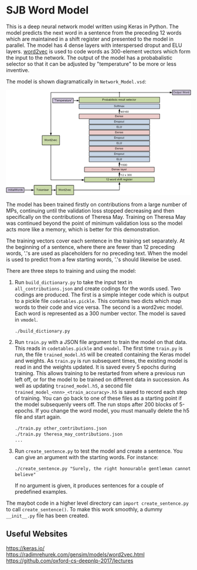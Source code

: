 SJB Word Model
==============

This is a deep neural network model written using Keras in Python. The model predicts the next word in a sentence from the preceding 12 words which are maintained in a shift register and presented to the model in parallel. The model has 4 dense layers with interspersed droput and ELU layers. [word2vec](https://radimrehurek.com/gensim/models/word2vec.html) is used to code words as 300-element vectors which form the input to the network. The output of the model has a probabalistic selector so that it can be adjusted by "temperature" to be more or less inventive.

The model is shown diagramatically in `Network_Model.vsd`:

![Network_Model](Network_Model.png)

The model has been trained firstly on contributions from a large number of MPs, continuing until the validation loss stopped decreasing and then specifically on the contributions of Theresa May. Training on Theresa May was continued beyond the point of minimum validation loss so the model acts more like a memory, which is better for this demonstration.

The training vectors cover each sentence in the training set separately. At the beginning of a sentence, where there are fewer than 12 preceding words, '.'s are used as placeholders for no preceding text. When the model is used to predict from a few starting words, '.'s should likewise be used.

There are three steps to training and using the model:

1. Run `build_dictionary.py` to take the input text in `all_contributions.json` and create codings for the words used. Two codings are produced. The first is a simple integer code which is output to a pickle file `codetables.pickle`. This contains two dicts which map words to their code and vice versa. The second is a word2vec model. Each word is represented as a 300 number vector. The model is saved in `vmodel`.
    ```
    ./build_dictionary.py
    ```
2. Run `train.py` with a JSON file argument to train the model on that data. This reads in `codetables.pickle` and `vmodel`. The first time `train.py` is run, the file `trained_model.h5` will be created containing the Keras model and weights. As `train.py` is run subsequent times, the existing model is read in and the weights updated. It is saved every 5 epochs during training. This allows training to be restarted from where a previous run left off, or for the model to be trained on different data in succession. As well as updating `trained_model.h5`, a second file `trained_model_<nnn>_<train_accuracy>.h5` is saved to record each step of training. You can go back to one of these files as a starting point if the model subsequenly veers off. The run stops after 200 blocks of 5-epochs. If you change the word model, you must manually delete the h5 file and start again.
    ```
    ./train.py other_contributions.json
    ./train.py theresa_may_contributions.json
    ...
    ```
3. Run `create_sentence.py` to test the model and create a sentence. You can give an argument with the starting words. For instance:
    ```
   ./create_sentence.py "Surely, the right honourable gentleman cannot believe"
    ```
    If no argument is given, it produces sentences for a couple of predefined examples.

The maybot code in a higher level directory can `import create_sentence.py` to call `create_sentence()`. To make this work smoothly, a dummy `__init__.py` file has been created.


Useful Websites
---------------

https://keras.io/  
https://radimrehurek.com/gensim/models/word2vec.html  
https://github.com/oxford-cs-deepnlp-2017/lectures
